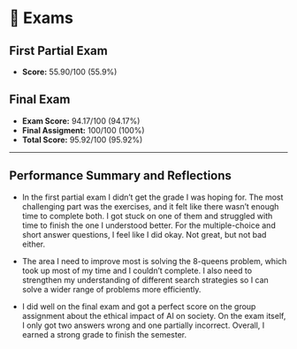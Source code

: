 # 📝 Exams

## First Partial Exam
- **Score:** 55.90/100 (55.9%)

## Final Exam
- **Exam Score:** 94.17/100 (94.17%)
- **Final Assigment:** 100/100 (100%)
- **Total Score:** 95.92/100 (95.92%)

---

## Performance Summary and Reflections
- In the first partial exam I didn’t get the grade I was hoping for. The most challenging part was the exercises, and it felt like there wasn’t enough time to complete both. I got stuck on one of them and struggled with time to finish the one I understood better. For the multiple-choice and short answer questions, I feel like I did okay. Not great, but not bad either.

- The area I need to improve most is solving the 8-queens problem, which took up most of my time and I couldn’t complete. I also need to strengthen my understanding of different search strategies so I can solve a wider range of problems more efficiently.

- I did well on the final exam and got a perfect score on the group assignment about the ethical impact of AI on society. On the exam itself, I only got two answers wrong and one partially incorrect. Overall, I earned a strong grade to finish the semester.

